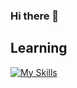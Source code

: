 ### Hi there 👋

## Learning
[![My Skills](https://skillicons.dev/icons?i=java,spring,ts,nestjs,docker)](https://skillicons.dev)
